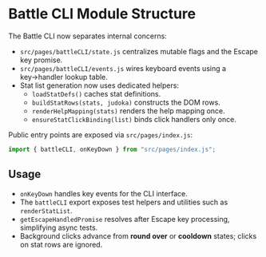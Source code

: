 # Battle CLI Module Structure

The Battle CLI now separates internal concerns:

- `src/pages/battleCLI/state.js` centralizes mutable flags and the Escape key promise.
- `src/pages/battleCLI/events.js` wires keyboard events using a key→handler lookup table.
- Stat list generation now uses dedicated helpers:
  - `loadStatDefs()` caches stat definitions.
  - `buildStatRows(stats, judoka)` constructs the DOM rows.
  - `renderHelpMapping(stats)` renders the help mapping once.
  - `ensureStatClickBinding(list)` binds click handlers only once.

Public entry points are exposed via `src/pages/index.js`:

```js
import { battleCLI, onKeyDown } from "src/pages/index.js";
```

## Usage

- `onKeyDown` handles key events for the CLI interface.
- The `battleCLI` export exposes test helpers and utilities such as `renderStatList`.
- `getEscapeHandledPromise` resolves after Escape key processing, simplifying async tests.
- Background clicks advance from **round over** or **cooldown** states; clicks on stat rows are ignored.
